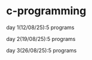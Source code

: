 # c-programming
day 1(12/08/25):5 programs

day 2(19/08/25):5 programs

day 3(26/08/25):5 programs

